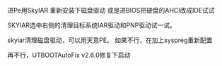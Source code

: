 进Pe用SkyIAR 重新安装下磁盘驱动
或是进BIOS把硬盘的AHCI改成IDE试试

SKYIAR选中右侧的清理目标系统IAR驱动和PNP驱动试一试。

skyiar清理磁盘驱动，可以用天意PE。
如果不行，在加上syspreg重新配置

再不行，UTBOOTAutoFix v2.6.0修复下启动

